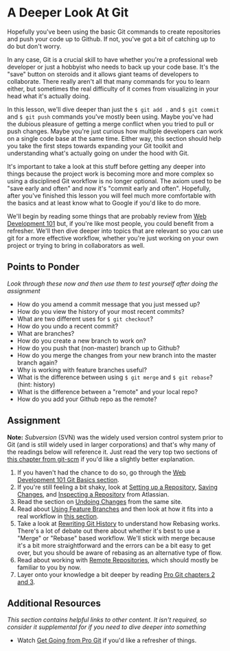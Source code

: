 # A Deeper Look At Git
<!-- *Estimated Time: 3-4 hours*-->

Hopefully you've been using the basic Git commands to create repositories and push your code up to Github.  If not, you've got a bit of catching up to do but don't worry.
 
In any case, Git is a crucial skill to have whether you're a professional web developer or just a hobbyist who needs to back up your code base.  It's the "save" button on steroids and it allows giant teams of developers to collaborate.  There really aren't all that many commands for you to learn either, but sometimes the real difficulty of it comes from visualizing in your head what it's actually doing.

In this lesson, we'll dive deeper than just the `$ git add .` and `$ git commit` and `$ git push` commands you've mostly been using.  Maybe you've had the dubious pleasure of getting a merge conflict when you tried to pull or push changes.  Maybe you're just curious how multiple developers can work on a single code base at the same time.  Either way, this section should help you take the first steps towards expanding your Git toolkit and understanding what's actually going on under the hood with Git.

It's important to take a look at this stuff before getting any deeper into things because the project work is becoming more and more complex so using a disciplined Git workflow is no longer optional.  The axiom used to be "save early and often" and now it's "commit early and often".  Hopefully, after you've finished this lesson you will feel much more comfortable with the basics and at least know what to Google if you'd like to do more.

We'll begin by reading some things that are probably review from [Web Development 101](/web-development-101/git-basics) but, if you're like most people, you could benefit from a refresher. We'll then dive deeper into topics that are relevant so you can use git for a more effective workflow, whether you're just working on your own project or trying to bring in collaborators as well.


## Points to Ponder

*Look through these now and then use them to test yourself after doing the assignment*


* How do you amend a commit message that you just messed up?
* How do you view the history of your most recent commits?
* What are two different uses for `$ git checkout`?
* How do you undo a recent commit?
* What are branches?
* How do you create a new branch to work on? 
* How do you push that (non-master) branch up to Github?
* How do you merge the changes from your new branch into the master branch again?
* Why is working with feature branches useful?
* What is the difference between using `$ git merge` and `$ git rebase`? (hint: history)
* What is the difference between a "remote" and your local repo?
* How do you add your Github repo as the remote?

## Assignment

**Note:** *Subversion* (SVN) was the widely used version control system prior to Git (and is still widely used in larger corporations) and that's why many of the readings below will reference it.  Just read the very top two sections of [this chapter from git-scm](http://git-scm.com/book/en/Git-and-Other-Systems-Git-and-Subversion) if you'd like a slightly better explanation.

1. If you haven't had the chance to do so, go through the [Web Development 101 Git Basics section](/web-development-101/git-basics).
2. If you're still feeling a bit shaky, look at [Setting up a Repository](https://www.atlassian.com/git/tutorials/setting-up-a-repository), [Saving Changes](https://www.atlassian.com/git/tutorials/saving-changes), and [Inspecting a Repository](https://www.atlassian.com/git/tutorials/inspecting-a-repository) from Atlassian.
3. Read the section on [Undoing Changes](https://www.atlassian.com/git/tutorials/undoing-changes) from the same site.
4. Read about [Using Feature Branches](https://www.atlassian.com/git/tutorial/git-branches) and then look at how it fits into a real workflow in [this section](/ruby-programming/using-git-in-the-real-world).
5. Take a look at [Rewriting Git History](https://www.atlassian.com/git/tutorial/rewriting-git-history) to understand how Rebasing works.  There's a lot of debate out there about whether it's best to use a "Merge" or "Rebase" based workflow.  We'll stick with merge because it's a bit more straightforward and the errors can be a bit easy to get over, but you should be aware of rebasing as an alternative type of flow.
6. Read about working with [Remote Repositories](https://www.atlassian.com/git/tutorial/remote-repositories), which should mostly be familiar to you by now.
7. Layer onto your knowledge a bit deeper by reading [Pro Git chapters 2 and 3](http://git-scm.com/book).


## Additional Resources

*This section contains helpful links to other content. It isn't required, so consider it supplemental for if you need to dive deeper into something*


* Watch [Get Going from Pro Git](http://git-scm.com/video/get-going) if you'd like a refresher of things.
